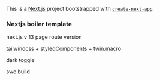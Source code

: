This is a [Next.js](https://nextjs.org/) project bootstrapped with [`create-next-app`](https://github.com/vercel/next.js/tree/canary/packages/create-next-app).

### Nextjs boiler template

next.js v 13 page route version

tailwindcss + styledComponents + twin.macro

dark toggle

swc build
